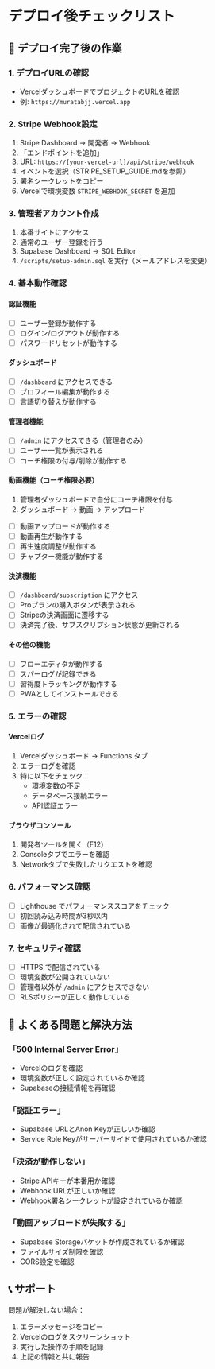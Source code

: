 # デプロイ後チェックリスト

## 🚀 デプロイ完了後の作業

### 1. デプロイURLの確認
- VercelダッシュボードでプロジェクトのURLを確認
- 例: `https://muratabjj.vercel.app`

### 2. Stripe Webhook設定
1. Stripe Dashboard → 開発者 → Webhook
2. 「エンドポイントを追加」
3. URL: `https://[your-vercel-url]/api/stripe/webhook`
4. イベントを選択（STRIPE_SETUP_GUIDE.mdを参照）
5. 署名シークレットをコピー
6. Vercelで環境変数 `STRIPE_WEBHOOK_SECRET` を追加

### 3. 管理者アカウント作成
1. 本番サイトにアクセス
2. 通常のユーザー登録を行う
3. Supabase Dashboard → SQL Editor
4. `/scripts/setup-admin.sql` を実行（メールアドレスを変更）

### 4. 基本動作確認

#### 認証機能
- [ ] ユーザー登録が動作する
- [ ] ログイン/ログアウトが動作する
- [ ] パスワードリセットが動作する

#### ダッシュボード
- [ ] `/dashboard` にアクセスできる
- [ ] プロフィール編集が動作する
- [ ] 言語切り替えが動作する

#### 管理者機能
- [ ] `/admin` にアクセスできる（管理者のみ）
- [ ] ユーザー一覧が表示される
- [ ] コーチ権限の付与/削除が動作する

#### 動画機能（コーチ権限必要）
1. 管理者ダッシュボードで自分にコーチ権限を付与
2. ダッシュボード → 動画 → アップロード
- [ ] 動画アップロードが動作する
- [ ] 動画再生が動作する
- [ ] 再生速度調整が動作する
- [ ] チャプター機能が動作する

#### 決済機能
- [ ] `/dashboard/subscription` にアクセス
- [ ] Proプランの購入ボタンが表示される
- [ ] Stripeの決済画面に遷移する
- [ ] 決済完了後、サブスクリプション状態が更新される

#### その他の機能
- [ ] フローエディタが動作する
- [ ] スパーログが記録できる
- [ ] 習得度トラッキングが動作する
- [ ] PWAとしてインストールできる

### 5. エラーの確認

#### Vercelログ
1. Vercelダッシュボード → Functions タブ
2. エラーログを確認
3. 特に以下をチェック：
   - 環境変数の不足
   - データベース接続エラー
   - API認証エラー

#### ブラウザコンソール
1. 開発者ツールを開く（F12）
2. Consoleタブでエラーを確認
3. Networkタブで失敗したリクエストを確認

### 6. パフォーマンス確認
- [ ] Lighthouse でパフォーマンススコアをチェック
- [ ] 初回読み込み時間が3秒以内
- [ ] 画像が最適化されて配信されている

### 7. セキュリティ確認
- [ ] HTTPS で配信されている
- [ ] 環境変数が公開されていない
- [ ] 管理者以外が `/admin` にアクセスできない
- [ ] RLSポリシーが正しく動作している

## 🐛 よくある問題と解決方法

### 「500 Internal Server Error」
- Vercelのログを確認
- 環境変数が正しく設定されているか確認
- Supabaseの接続情報を再確認

### 「認証エラー」
- Supabase URLとAnon Keyが正しいか確認
- Service Role Keyがサーバーサイドで使用されているか確認

### 「決済が動作しない」
- Stripe APIキーが本番用か確認
- Webhook URLが正しいか確認
- Webhook署名シークレットが設定されているか確認

### 「動画アップロードが失敗する」
- Supabase Storageバケットが作成されているか確認
- ファイルサイズ制限を確認
- CORS設定を確認

## 📞 サポート

問題が解決しない場合：
1. エラーメッセージをコピー
2. Vercelのログをスクリーンショット
3. 実行した操作の手順を記録
4. 上記の情報と共に報告